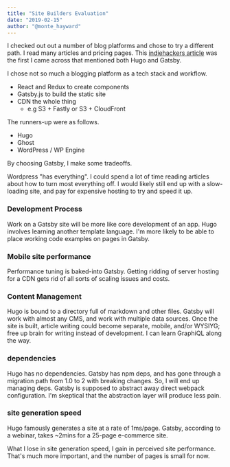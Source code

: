 ```yaml
---
title: "Site Builders Evaluation"
date: "2019-02-15"
author: "@monte_hayward"
---
```


I checked out out a number of blog platforms and chose to try a different path. I read many articles and pricing pages. This [indiehackers article](https://www.indiehackers.com/forum/choosing-your-blog-engine-c945c1dc56) was the first I came across that mentioned both Hugo and Gatsby.

I chose not so much a blogging platform as a tech stack and workflow.

- React and Redux to create components
- Gatsby.js to build the static site
- CDN the whole thing
	- e.g S3 + Fastly or S3 + CloudFront

The runners-up were as follows.

- Hugo 
- Ghost
- WordPress / WP Engine

By choosing Gatsby, I make some tradeoffs.

Wordpress "has everything". I could spend a lot of time reading articles about how to turn most everything off. I would likely still end up with a slow-loading site, and pay for expensive hosting to try and speed it up.

### Development Process

Work on a Gatsby site will be more like core development of an app.
Hugo involves learning another template language. I'm more likely to be able to place working code examples on pages in Gatsby.

### Mobile site performance

Performance tuning is baked-into Gatsby.
Getting ridding of server hosting for a CDN gets rid of all sorts of scaling issues and costs.


### Content Management

Hugo is bound to a directory full of markdown and other files.
Gatsby will work with almost any CMS, and work with multiple data sources.
Once the site is built, article writing could become separate, mobile, and/or WYSIYG; free up brain for writing instead of development.
I can learn GraphiQL along the way.


### dependencies

Hugo has no dependencies. 
Gatsby has npm deps, and has gone through a migration path from 1.0 to 2 with breaking changes. So, I will end up managing deps. Gatsby is supposed to abstract away direct webpack configuration. I'm skeptical that the abstraction layer will produce less pain.

### site generation speed

Hugo famously generates a site at a rate of 1ms/page.
Gatsby, according to a webinar, takes ~2mins for a 25-page e-commerce site.

What I lose in site generation speed, I gain in perceived site performance.
That's much more important, and the number of pages is small for now.





